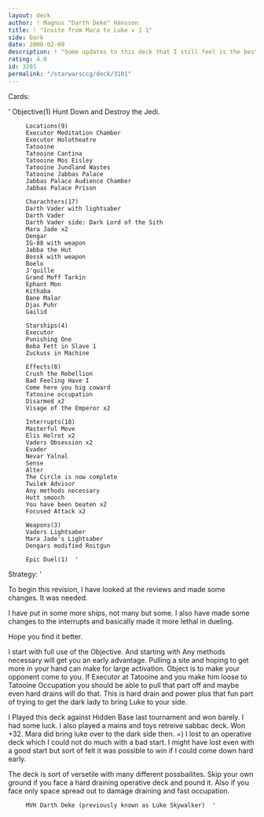 ```yaml
---
layout: deck
author: ! Magnus "Darth Deke" Hansson
title: ! "Invite from Mara to Luke v 1 1"
side: Dark
date: 2000-02-09
description: ! "Some updates to this deck that I still feel is the best deck I have been able to come up with for a long time."
rating: 4.0
id: 3101
permalink: "/starwarsccg/deck/3101"
---
```

Cards: 

'
	     Objective(1)
		 Hunt Down and Destroy the Jedi.

	     Locations(9)
		 Executor Meditation Chamber
		 Executor Holotheatre
		 Tatooine
		 Tatooine Cantina
		 Tatooine Mos Eisley
		 Tatooine Jundland Wastes
		 Tatooine Jabbas Palace
		 Jabbas Palace Audience Chamber
		 Jabbas Palace Prison

	     Charachters(17)
		 Darth Vader with lightsaber
		 Darth Vader
		 Darth Vader side: Dark Lord of the Sith
		 Mara Jade x2
		 Dengar
		 IG-88 with weapon
		 Jabba the Hut
		 Bossk with weapon
		 Boelo
		 J'quille
		 Grand Moff Tarkin
		 Ephant Mon
		 Kithaba
		 Bane Malar
		 Djas Puhr
		 Gailid

	     Starships(4)
		 Executor
		 Punishing One
		 Boba Fett in Slave 1
		 Zuckuss in Machine

	     Effects(8)
		 Crush the Rebellion
		 Bad Feeling Have I
		 Come here you big coward
		 Tatooine occupation
		 Disarmed x2
		 Visage of the Emperor x2

	     Interrupts(18)
		 Masterful Move
		 Elis Helrot x2
		 Vaders Obsession x2
		 Evader
		 Nevar Yalnal
		 Sense
		 Alter
		 The Circle is now complete
		 Twilek Advisor
		 Any methods necessary
		 Hutt smooch
		 You have been beaten x2
		 Focused Attack x2

	     Weapons(3)
		 Vaders Lightsaber
		 Mara Jade's Lightsaber
		 Dengars modified Roitgun

	     Epic Duel(1)  '

Strategy: '

To begin this revision, I have looked at the reviews and made some changes. It was needed.

I have put in some more ships, not many but some. I also have made some changes to the interrupts and basically made it more lethal in dueling.

Hope you find it better.

I start with full use of the Objective.
And starting with Any methods necessary will get
you an early advantage. Pulling a site and hoping
to get more in your hand can make for large
activation. Object is to make your opponent come
to you. If Executor at Tatooine and you make him
loose to Tatooine Occupation you should be able
to pull that part off and maybe even hard drains
will do that. This is hard drain and power plus
that fun part of trying to get the dark lady to
bring Luke to your side.

I Played this deck against Hidden Base last tournament
and won barely. I had some luck. I also played a
mains and toys retreive sabbac deck. Won +32. Mara did
bring luke over to the dark side then. =) I lost to an
operative deck which I could not do much with a bad start.
I might have lost even with a good start but sort of
felt it was possible to win if I could come down hard early.

The deck is sort of versetile with many different
possbailites. Skip your own ground if you face a hard
draining operative deck and pound it. Also if you face
only space spread out to damage draining and fast occupation.

		 MVH Darth Deke (previously known as Luke Skywalker)  '
